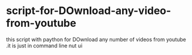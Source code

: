 # script-for-DOwnload-any-video-from-youtube
this script with paython for DOwnload any number of videos from youtube .it is just in command line nut ui
